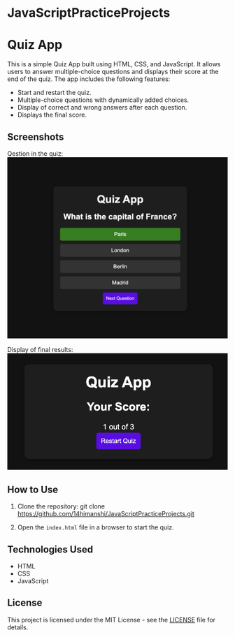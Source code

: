 # JavaScriptPracticeProjects
# Quiz App

This is a simple Quiz App built using HTML, CSS, and JavaScript. It allows users to answer multiple-choice questions and displays their score at the end of the quiz. The app includes the following features:

- Start and restart the quiz.
- Multiple-choice questions with dynamically added choices.
- Display of correct and wrong answers after each question.
- Displays the final score.

## Screenshots
Qestion in the quiz: 
![Screenshot 1](./pic1.png)

Display of final results:
![Screenshot 2](./pic2.png)

## How to Use
1. Clone the repository:
git clone https://github.com/14himanshi/JavaScriptPracticeProjects.git


2. Open the `index.html` file in a browser to start the quiz.

## Technologies Used
- HTML
- CSS
- JavaScript

## License
This project is licensed under the MIT License - see the [LICENSE](LICENSE) file for details.
